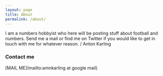```yaml
---
layout: page
title: About
permalink: /about/
---
```


I am a numbers hobbyist who here will be posting stuff about football and numbers. Send me a mail or find me on Twitter if you would like to get in touch with me for whatever reason. / Anton Karling

### Contact me

[MAIL ME](mailto:amnkarling at google mail)
